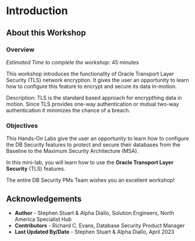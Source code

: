 # Introduction

## About this Workshop
### Overview
*Estimated Time to complete the workshop*: 45 minutes

This workshop introduces the functionality of Oracle Transport Layer Security (TLS) network encryption. It gives the user an opportunity to learn how to configure this feature to encrypt and secure its data in-motion.

Description: TLS is the standard based approach for encrypthing data in motion. Since TLS provides one-way authentication or mutual two-way authentication it minimizes the chance of a breach. 

### Objectives
This Hands-On Labs give the user an opportunity to learn how to configure the DB Security features to protect and secure their databases from the Baseline to the Maximum Security Architecture (MSA).

In this mini-lab, you will learn how to use the **Oracle Transport Layer Security** (TLS) features.

The entire DB Security PMs Team wishes you an excellent workshop!

## Acknowledgements
- **Author** - Stephen Stuart & Alpha Diallo, Solution Engineers, North America Specialist Hub
- **Contributors** - Richard C. Evans, Database Security Product Manager 
- **Last Updated By/Date** - Stephen Stuart & Alpha Diallo, April 2023
